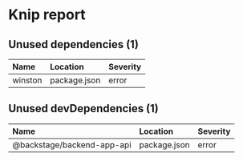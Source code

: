 # Knip report

## Unused dependencies (1)

| Name    | Location     | Severity |
| :------ | :----------- | :------- |
| winston | package.json | error    |

## Unused devDependencies (1)

| Name                       | Location     | Severity |
| :------------------------- | :----------- | :------- |
| @backstage/backend-app-api | package.json | error    |

